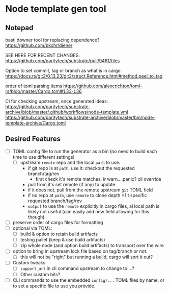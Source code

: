# Node template gen tool

## Notepad

basti downer tool for replacing dependence?
https://github.com/bkchr/diener

SEE HERE FOR RECENT CHANGES:
https://github.com/paritytech/substrate/pull/9461/files

Option to set commit, tag or branch as what is in cargo
https://docs.rs/git2/0.13.23/git2/struct.Reference.html#method.peel_to_tag

order of toml parsing items
https://github.com/alexcrichton/toml-rs/blob/master/Cargo.toml#L33-L36

CI for checking upstream, once generated ideas:
https://github.com/paritytech/substrate-archive/blob/master/.github/workflows/node-template.yml
https://github.com/paritytech/substrate-archive/blob/master/bin/node-template-archive/Cargo.toml

## Desired Features

- [ ] TOML config file to run the generator as a bin (no need to build each time to use different settings)
  - [ ] upstream `remote` repo and the local `path` to use.
    - if git repo is at `path`, use it: checkout the requested branch/tag/rev
      - first check it's remote matches, ir warn....panic? cli override
    - pull from it's set remote (if any) to update
    - if it does not, pull from the remote upstream `git` TOML field
    - if no repo at `path`, use `remote` to clone depth =1 t specific requested branch/tag/rev
    - `output` to use the `remote` explicitly in cargo files, al local path is likely not useful (can easily add new field allowing for this though)
- [ ] preserve order of cargo files for formatting
- [ ] optional via TOML:
	- [ ] build & option to retain build artifacts
	- [ ] testing pallet (keep & use build artifacts)
	- [ ] zip whole node (and option build artifacts) to transport over the wire
- [ ] option to bring in upstream lock file based on tag/branch or not.
	- [ ] this will not be "right" but running a build, cargo will sort it out?
- [ ] Custom tweaks
	- [ ] `support_url` in cli command upstream to change to ...?
	- [ ] Other custom bits?
- [ ] CLI commands to use the embedded `config/...` TOML files by name, or to set a specific file to use you provide.

